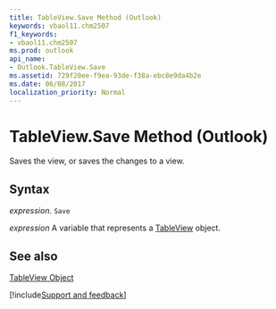 ```yaml
---
title: TableView.Save Method (Outlook)
keywords: vbaol11.chm2507
f1_keywords:
- vbaol11.chm2507
ms.prod: outlook
api_name:
- Outlook.TableView.Save
ms.assetid: 729f20ee-f9ea-93de-f38a-ebc8e9da4b2e
ms.date: 06/08/2017
localization_priority: Normal
---
```



# TableView.Save Method (Outlook)

Saves the view, or saves the changes to a view.


## Syntax

_expression_. `Save`

_expression_ A variable that represents a [TableView](./Outlook.TableView.md) object.


## See also


[TableView Object](Outlook.TableView.md)

[!include[Support and feedback](~/includes/feedback-boilerplate.md)]